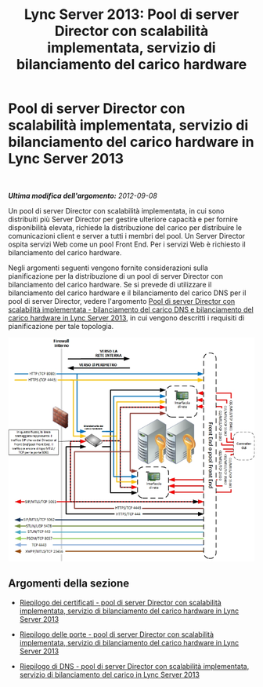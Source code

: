 ﻿---
title: 'Lync Server 2013: Pool di server Director con scalabilità implementata, servizio di bilanciamento del carico hardware'
TOCTitle: Pool di server Director con scalabilità implementata, servizio di bilanciamento del carico hardware
ms:assetid: cf34759a-b384-479c-855f-ea5e80a234b6
ms:mtpsurl: https://technet.microsoft.com/it-it/library/JJ205316(v=OCS.15)
ms:contentKeyID: 49302012
ms.date: 08/24/2015
mtps_version: v=OCS.15
ms.translationtype: HT
---

# Pool di server Director con scalabilità implementata, servizio di bilanciamento del carico hardware in Lync Server 2013

 

_**Ultima modifica dell'argomento:** 2012-09-08_

Un pool di server Director con scalabilità implementata, in cui sono distribuiti più Server Director per gestire ulteriore capacità e per fornire disponibilità elevata, richiede la distribuzione del carico per distribuire le comunicazioni client e server a tutti i membri del pool. Un Server Director ospita servizi Web come un pool Front End. Per i servizi Web è richiesto il bilanciamento del carico hardware.

Negli argomenti seguenti vengono fornite considerazioni sulla pianificazione per la distribuzione di un pool di server Director con bilanciamento del carico hardware. Se si prevede di utilizzare il bilanciamento del carico hardware e il bilanciamento del carico DNS per il pool di server Director, vedere l'argomento [Pool di server Director con scalabilità implementata - bilanciamento del carico DNS e bilanciamento del carico hardware in Lync Server 2013](lync-server-2013-scaled-director-pool-dns-load-balancing-and-hardware-load-balancer.md), in cui vengono descritti i requisiti di pianificazione per tale topologia.

![Pool di server Director con scalabilità implementata](images/JJ205316.cfa892b9-5b24-4245-b5bd-c5da21984eeb(OCS.15).jpg "Pool di server Director con scalabilità implementata")

## Argomenti della sezione

  - [Riepilogo dei certificati - pool di server Director con scalabilità implementata, servizio di bilanciamento del carico hardware in Lync Server 2013](lync-server-2013-certificate-summary-scaled-director-pool-hardware-load-balancer.md)

  - [Riepilogo delle porte - pool di server Director con scalabilità implementata, servizio di bilanciamento del carico hardware in Lync Server 2013](lync-server-2013-port-summary-scaled-director-pool-hardware-load-balancer.md)

  - [Riepilogo di DNS - pool di server Director con scalabilità implementata, servizio di bilanciamento del carico in Lync Server 2013](lync-server-2013-dns-summary-scaled-director-pool-hardware-load-balancer.md)

